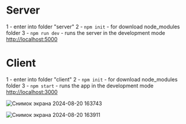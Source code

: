 # Server

1 - enter into folder "server"
2 - `npm init` - for download node_modules folder
3 - `npm run dev` - runs the server in the development mode [http://localhost:5000](http://localhost:5000)

# Client

1 - enter into folder "client"
2 - `npm init` - for download node_modules folder
3 - `npm start` - runs the app in the development mode [http://localhost:3000](http://localhost:3000)

![Снимок экрана 2024-08-20 163743](https://github.com/user-attachments/assets/4afe72da-f8ca-41ed-8753-e4b65d5079a3)


![Снимок экрана 2024-08-20 163911](https://github.com/user-attachments/assets/f5eb91ee-e953-4bd0-9285-22f4c073e865)

